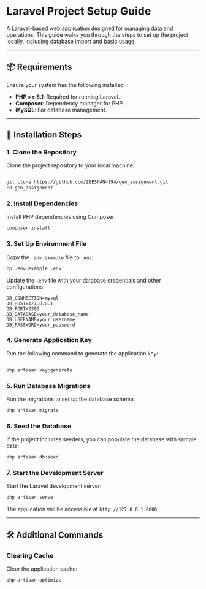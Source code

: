 # Laravel Project Setup Guide

A Laravel-based web application designed for managing data and operations. This guide walks you through the steps to set up the project locally, including database import and basic usage.

---

## 📦 Requirements

Ensure your system has the following installed:

- **PHP >= 8.1**: Required for running Laravel.
- **Composer**: Dependency manager for PHP.
- **MySQL**: For database management.
---

## 🚀 Installation Steps

### 1. Clone the Repository

Clone the project repository to your local machine:

```bash

git clone https://github.com/ZEESHAN4194/gen_assignment.git
cd gen_assignment
```

### 2. Install Dependencies

Install PHP dependencies using Composer:

```bash
composer install
```

### 3. Set Up Environment File

Copy the `.env.example` file to `.env`:

```bash
cp .env.example .env
```

Update the `.env` file with your database credentials and other configurations:

```env
DB_CONNECTION=mysql
DB_HOST=127.0.0.1
DB_PORT=3306
DB_DATABASE=your_database_name
DB_USERNAME=your_username
DB_PASSWORD=your_password
```

### 4. Generate Application Key

Run the following command to generate the application key:

```bash

php artisan key:generate

```

### 5. Run Database Migrations

Run the migrations to set up the database schema:

```bash
php artisan migrate
```

### 6. Seed the Database

If the project includes seeders, you can populate the database with sample data:

```bash
php artisan db:seed
```

### 7. Start the Development Server

Start the Laravel development server:

```bash
php artisan serve
```

The application will be accessible at `http://127.0.0.1:8000`.

---

## 🛠️ Additional Commands


### Clearing Cache

Clear the application cache:

```bash
php artisan optimize
```
